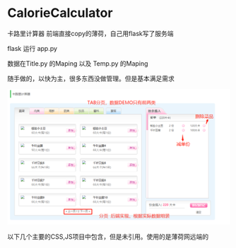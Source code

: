 # CalorieCalculator
卡路里计算器 前端直接copy的薄荷，自己用flask写了服务端


flask 运行 app.py

数据在Title.py 的Maping 以及 Temp.py 的Maping 


随手做的，以快为主，很多东西没做管理。但是基本满足需求  



![](https://github.com/liufeng3486/CalorieCalculator/blob/master/1.png?raw=true)


以下几个主要的CSS,JS项目中包含，但是未引用。使用的是薄荷网远端的
  <link enablehash="true" href="http://s.boohee.cn/stylesheets/base_4_772ab8f8175d9822a69dc7124d684c6d.css?1561614115" media="screen" rel="stylesheet" type="text/css" />
  
  <link href="http://s.boohee.cn/stylesheets/can.css?1561614115" media="screen" rel="stylesheet" type="text/css" />
  <script src="http://s.boohee.cn/javascripts/base_packaged.js?1561614115" type="text/javascript"></script>
